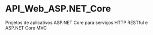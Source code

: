 # API_Web_ASP.NET_Core
Projetos de aplicativos ASP.NET Core para serviços HTTP RESTful e ASP.NET Core MVC
